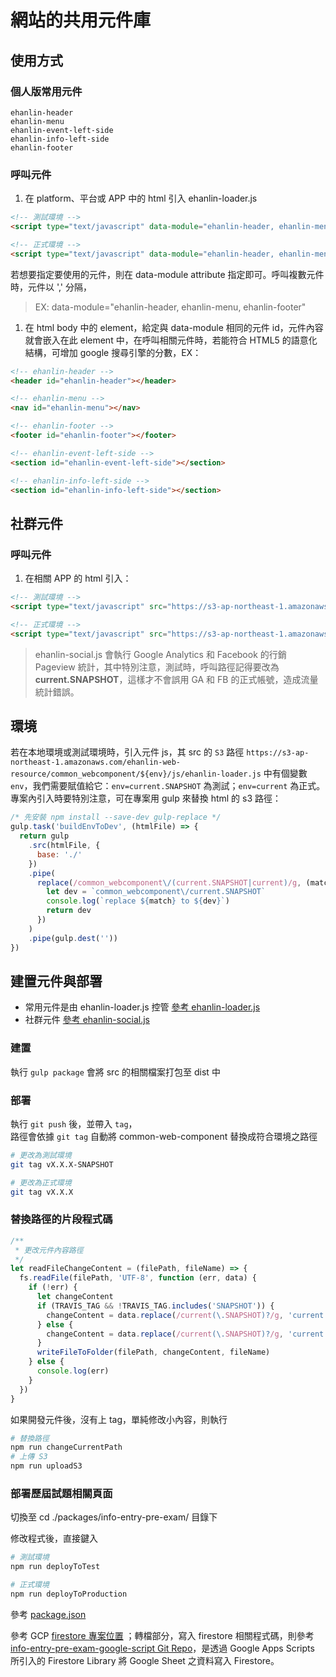 # 網站的共用元件庫

## 使用方式
### 個人版常用元件
```
ehanlin-header
ehanlin-menu
ehanlin-event-left-side
ehanlin-info-left-side
ehanlin-footer
```

### 呼叫元件
1. 在 platform、平台或 APP 中的 html 引入 ehanlin-loader.js

```html
<!-- 測試環境 -->
<script type="text/javascript" data-module="ehanlin-header, ehanlin-menu" src="https://s3-ap-northeast-1.amazonaws.com/ehanlin-web-resource/common_webcomponent/current.SNAPSHOT/js/ehanlin-loader.js"></script>

<!-- 正式環境 -->
<script type="text/javascript" data-module="ehanlin-header, ehanlin-menu" src="https://s3-ap-northeast-1.amazonaws.com/ehanlin-web-resource/common_webcomponent/current/js/ehanlin-loader.js"></script>
```

若想要指定要使用的元件，則在 data-module attribute 指定即可。呼叫複數元件時，元件以 ',' 分隔，    
>  EX: data-module="ehanlin-header, ehanlin-menu, ehanlin-footer"

1. 在 html body 中的 element，給定與 data-module 相同的元件 id，元件內容就會嵌入在此 element 中，在呼叫相關元件時，若能符合 HTML5 的語意化結構，可增加 google 搜尋引擎的分數，EX：

```html
<!-- ehanlin-header -->
<header id="ehanlin-header"></header>

<!-- ehanlin-menu -->
<nav id="ehanlin-menu"></nav>

<!-- ehanlin-footer -->
<footer id="ehanlin-footer"></footer>

<!-- ehanlin-event-left-side -->
<section id="ehanlin-event-left-side"></section>

<!-- ehanlin-info-left-side -->
<section id="ehanlin-info-left-side"></section>
```

## 社群元件
### 呼叫元件

1. 在相關 APP 的 html 引入：

```html
<!-- 測試環境 -->
<script type="text/javascript" src="https://s3-ap-northeast-1.amazonaws.com/ehanlin-web-resource/common_webcomponent/current.SNAPSHOT/js/ehanlin-social.js"></script>

<!-- 正式環境 -->
<script type="text/javascript" src="https://s3-ap-northeast-1.amazonaws.com/ehanlin-web-resource/common_webcomponent/current/js/ehanlin-social.js></script>
```

> ehanlin-social.js 會執行 Google Analytics 和 Facebook 的行銷 Pageview 統計，其中特別注意，測試時，呼叫路徑記得要改為 **current.SNAPSHOT**，這樣才不會誤用 GA 和 FB 的正式帳號，造成流量統計錯誤。

## 環境

若在本地環境或測試環境時，引入元件 js，其 src 的 `S3` 路徑 `https://s3-ap-northeast-1.amazonaws.com/ehanlin-web-resource/common_webcomponent/${env}/js/ehanlin-loader.js` 中有個變數 `env`，我們需要賦值給它：`env=current.SNAPSHOT` 為測試；`env=current` 為正式。    專案內引入時要特別注意，可在專案用 gulp 來替換 html 的 s3 路徑：

```javascript
/* 先安裝 npm install --save-dev gulp-replace */
gulp.task('buildEnvToDev', (htmlFile) => {
  return gulp
    .src(htmlFile, {
      base: './'
    })
    .pipe(
      replace(/common_webcomponent\/(current.SNAPSHOT|current)/g, (match) => {
        let dev = `common_webcomponent\/current.SNAPSHOT`
        console.log(`replace ${match} to ${dev}`)
        return dev
      })
    )
    .pipe(gulp.dest(''))
})
```

## 建置元件與部署

- 常用元件是由 ehanlin-loader.js 控管
  [參考 ehanlin-loader.js](https://github.com/eHanlin/common-web-component/blob/master/src/js/ehanlin-loader.js)
- 社群元件
  [參考 ehanlin-social.js](https://github.com/eHanlin/common-web-component/blob/master/src/js/ehanlin-social.js)

### 建置
執行 `gulp package` 會將 src 的相關檔案打包至 dist 中

### 部署
執行 `git push` 後，並帶入 `tag`，    
路徑會依據 `git tag` 自動將 common-web-component 替換成符合環境之路徑

```bash
# 更改為測試環境
git tag vX.X.X-SNAPSHOT 

# 更改為正式環境
git tag vX.X.X 
```

### 替換路徑的片段程式碼
```javascript
/**
 * 更改元件內容路徑
 */
let readFileChangeContent = (filePath, fileName) => {
  fs.readFile(filePath, 'UTF-8', function (err, data) {
    if (!err) {
      let changeContent
      if (TRAVIS_TAG && !TRAVIS_TAG.includes('SNAPSHOT')) {
        changeContent = data.replace(/current(\.SNAPSHOT)?/g, 'current')
      } else {
        changeContent = data.replace(/current(\.SNAPSHOT)?/g, 'current.SNAPSHOT')
      }
      writeFileToFolder(filePath, changeContent, fileName)
    } else {
      console.log(err)
    }
  })
}
```

如果開發元件後，沒有上 tag，單純修改小內容，則執行

```bash
# 替換路徑
npm run changeCurrentPath
# 上傳 S3
npm run uploadS3
```

### 部署歷屆試題相關頁面
切換至 cd ./packages/info-entry-pre-exam/ 目錄下

修改程式後，直接鍵入
```bash
# 測試環境
npm run deployToTest

# 正式環境
npm run deployToProduction
```
參考 [package.json](https://github.com/hanlin-edu-tech/common-web-component/blob/master/packages/info-entry-pre-exam/package.json#L6-L9)

參考 GCP [firestore 專案位置](https://console.firebase.google.com/u/1/project/entry-pre-exam-info/overview)
；轉檔部分，寫入 firestore 相關程式碼，則參考[info-entry-pre-exam-google-script Git Repo](https://github.com/hanlin-edu-tech/info-entry-pre-exam-google-script/blob/master/ast/main.js#L12-L23)，是透過 Google Apps Scripts 所引入的 Firestore Library 將 Google Sheet 之資料寫入 Firestore。

